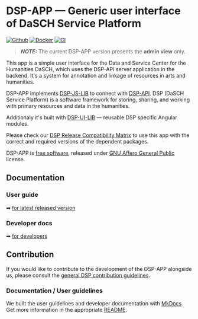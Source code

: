 # DSP-APP &mdash; Generic user interface of DaSCH Service Platform

[![Github](https://img.shields.io/github/v/tag/dasch-swiss/dsp-app?include_prereleases&label=Github%20tag)](https://github.com/dasch-swiss/dsp-app)
[![Docker](https://img.shields.io/docker/v/daschswiss/dsp-app?label=Docker%20image)](https://hub.docker.com/r/daschswiss/dsp-app)
[![CI](https://github.com/dasch-swiss/dsp-app/workflows/CI/badge.svg)](https://github.com/dasch-swiss/dsp-app/actions?query=workflow%3ACI)

> **_NOTE:_**  The current DSP-APP version presents the **admin view** only.

This app is a simple user interface for the Data and Service Center for the Humanities DaSCH, which uses the DSP-API server application in the backend. It's a system for annotation and linkage of resources in arts and humanities.

DSP-APP implements [DSP-JS-LIB](https://www.npmjs.com/package/@dasch-swiss/dsp-js) to connect with [DSP-API](https://docs-api.dasch.swiss/03-apis/). DSP (DaSCH Service Platform) is a software framework for storing, sharing, and working with primary resources and data in the humanities.

Additionaly it's built with [DSP-UI-LIB](https://www.npmjs.com/package/@dasch-swiss/dsp-ui) &mdash; reusable DSP specific Angular modules.

Please check our [DSP Release Compatibility Matrix](https://docs.google.com/spreadsheets/d/e/2PACX-1vQe-0nFKqYHwHT3cNI2M_ZCycKOgDZBxtaabxEQDDkNKJf6funMVrJBJPgMFEJdiBdCesahUhURN6MS/pubhtml) to use this app with the correct and required versions of the dependent packages.

DSP-APP is [free software](http://www.gnu.org/philosophy/free-sw.en.html), released under [GNU Affero General Public](http://www.gnu.org/licenses/agpl-3.0.en.html) license.

## Documentation

### User guide

➡ [for latest released version](https://docs.dasch.swiss/dsp-app/user-guide/)

### Developer docs

➡ [for developers](https://docs.dasch.swiss/dsp-app/contribution)

## Contribution

If you would like to contribute to the development of the DSP-APP alongside us, please consult the  [general DSP contribution guidelines](https://docs.dasch.swiss/developers/dsp/contribution/).

### Documentation / User guidelines

We built the user guidelines and developer documentation with [MkDocs](https://www.mkdocs.org/). Get more information in the appropriate [README](https://github.com/dasch-swiss/dsp-app/blob/main/docs/README.md).

